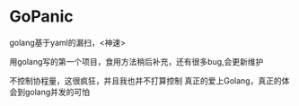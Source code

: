 # GoPanic
golang基于yaml的漏扫，&lt;神速>

用golang写的第一个项目，食用方法稍后补充，还有很多bug,会更新维护

不控制协程量，这很疯狂，并且我也并不打算控制
真正的爱上Golang，真正的体会到golang并发的可怕
